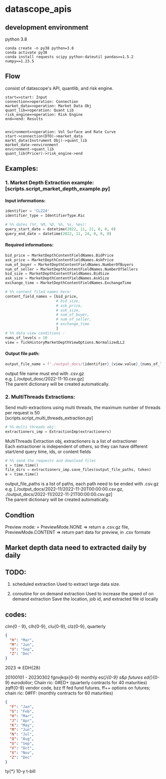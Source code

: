# datascope_apis

## development environment
python 3.8

```
conda create -n py38 python=3.8
conda activate py38
conda install requests scipy python-dateutil pandas==1.5.2 numpy==1.23.5
```

## Flow
consist of datascope's API, quantlib, and risk engine.  

```flow
start=>start: Input
connection=>operation: Connection
market_data=>operation: Market Data Obj
quant_lib=>operation: Quant Lib
risk_engine=>operation: Risk Engine
end=>end: Results


environment=>operation: Vol Surface and Rate Curve
start->connection(DTO)->market_data
markt_data(Instrument Obj)->quant_lib
market_date->environment
environment->quant_lib
quant_lib(Pricer)->risk_engine->end
```

## Examples:
### 1. Market Depth Extraction example: [scripts.script_market_depth_example.py]  

#### Input informations: 
```python
identifier = 'CLZ24'
identifier_type = IdentifierType.Ric

# %% dates (%Y, %M, %D, %h, %s, %ms):
query_start_date = datetime(2022, 11, 21, 0, 0, 0)
query_end_date = datetime(2022, 11, 24, 0, 0, 0)
```

#### Required informations:
```python
bid_price = MarketDepthContentFieldNames.BidPrice
ask_price = MarketDepthContentFieldNames.AskPrice
num_of_buyer = MarketDepthContentFieldNames.NumberOfBuyers
num_of_seller = MarketDepthContentFieldNames.NumberOfSellers
bid_size = MarketDepthContentFieldNames.BidSize
ask_size = MarketDepthContentFieldNames.AskSize
exchange_time = MarketDepthContentFieldNames.ExchangeTime

# %% content filed names here:
content_field_names = [bid_price,
                       # bid_size,
                       # ask_price,
                       # ask_size,
                       # num_of_buyer,
                       # num_of_seller,
                       # exchange_time
                       ]
# %% data view conditions :
nums_of_levels = 10
view = TickHistoryMarketDepthViewOptions.NormalizedLL2
```

#### Output file path: 
```python
output_file_name = f'./output_docs/{identifier}_{view.value}_{nums_of_levels}_{query_start_date.isoformat()}.csv.gz'
```

output file name must end with .csv.gz  
e.g. [./output_dosc/2022-11-10.csv.gz]  
The parent dictionary will be created automatically.   

### 2. MultiThreads Extractions:
Send multi-extractions using multi threads, the maximum number of threads per request is 50  
[scripts.script_multi_threads_extraction.py]  

```python
# %% multi threads obj:
extractioners_imp = ExtractionImp(extractioners)
```
MultiThreads Extraction obj, extractioners is a list of extractioner  
Each extractioner is independent of others, so they can have different start/end query time, ids, or content fields  

```python
# %% send the requests and download files
s = time.time()
file_dirs = extractioners_imp.save_files(output_file_paths, token)
e = time.time()
```
output_file_paths is a list of paths, each path need to be ended with .csv.gz  
e.g. [./output_docs/2022-11/2022-11-20T00:00:00.csv.gz, ./output_docs/2022-11/2022-11-21T00:00:00.csv.gz]  
The parent dictionary will be created automatically.   


## Condtion
Preview mode:  = 
PreviewMode.NONE => return a .csv.gz file, 
PreviewMode.CONTENT => return part data for preview, in .csv formate

## Market depth data need to extracted daily by daily

## TODO:
1. scheduled extraction
Used to extract large data size. 

2. coroutine for on demand extraction
Used to increase the speed of on demand extraction
Save the location, job id, and extracted file id locally

[//]: # (tex ,listing, lstinoutlisting in the latex tikz blockdiagram, )

##  codes:
clm{0 - 9}, clh{0-9}, clu{0-9}, clz{0-9}, quarterly

```json
{
  "H": "Mar",
  "M": "Jun",
  "U": "Sep",
  "Z": "Dec"
}
```




2023 => EDH{28}

20100101 - 20230302
fgnvjkqx{0-9} monthly
es{*}{0-9} s&p futures
ed{*}{0-9} eurodollor; Chain ric: 0#ED+ (quarterly contracts for 40 maturities)
zqff{0-9} vendor code,
bzz
ff fed fund futures, ff++ options on futures; chain ric: 0#FF: (monthly contracts for 60 maturities)
```json
{
  "F": "Jan",
  "G": "Feb",
  "H": "Mar",
  "J": "Apr",
  "K": "May",
  "M": "Jun",
  "N": "Jul",
  "Q": "Aug",
  "U": "Sep",
  "V": "Oct",
  "X": "Nov",
  "Z": "Dec"
}
```



ty{*} 10-y t-bill









